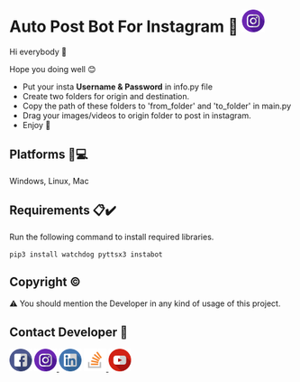 # Auto Post Bot For Instagram :robot: <img src="https://github.com/bazzazi/RequiredImages/blob/main/instagram.png" width="40px"/>
Hi everybody :wave:

Hope you doing well :blush:

- Put your insta **Username & Password** in info.py file
- Create two folders for origin and destination.
- Copy the path of these folders to 'from_folder' and 'to_folder' in main.py
- Drag your images/videos to origin folder to post in instagram.
- Enjoy 🙂


## Platforms :iphone::computer:
Windows, Linux, Mac

## Requirements :clipboard::heavy_check_mark:
Run the following command to install required libraries.

```
pip3 install watchdog pyttsx3 instabot
```


## Copyright :copyright:
:warning: You should mention the Developer in any kind of usage of this project.


## Contact Developer :link:
<p align="left">
  <a href="https://www.facebook.com/bazzazi" target="_blank" rel="noreferrer"> <img src="https://github.com/bazzazi/RequiredImages/blob/main/facebook.png" width="40px"/></a>
  <a href="http://www.instagram.com/bazzazi" target="_blank" rel="noreferrer"> <img src="https://github.com/bazzazi/RequiredImages/blob/main/instagram.png" width="40px"/> </a>
  <a href="https://www.linkedin.com/in/bazzazi/" target="_blank" rel="noreferrer"><img src="https://github.com/bazzazi/RequiredImages/blob/main/linkedin.png" width="40px"/></a>
  <a href="https://www.stackoverflow.com/users/22125953" target="_blank" rel="noreferrer"><img src="https://github.com/bazzazi/RequiredImages/blob/main/stackoverflow.png" width="40px"/> </a>
  <a href="https://www.youtube.com/@bazzazi" target="_blank" rel="noreferrer"><img src="https://github.com/bazzazi/RequiredImages/blob/main/youtube.png" width="40px"/>  </a>
</p>

